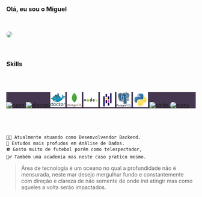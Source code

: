 ### Olá, eu sou o Miguel 

<html>


  <body>
    <br></br>
    <img src="https://media.giphy.com/media/euAnOkLGWtdHG/giphy.gif" width="170px" style="border-radius:150px;"></img>
  
  <div style="display: inline_block;margin-bottom:20px;">
    <br></br>
    <h3>Skills</h3>
    <br></br>
    <p align="left" style="background-color:#453750;"> <a href="https://www.gnu.org/software/bash/" target="_blank" rel="noreferrer"> <img    src="https://www.vectorlogo.zone/logos/gnu_bash/gnu_bash-icon.svg" alt="bash" width="40" height="40"/> </a> <a href="https://www.djangoproject.com/" target="_blank" rel="noreferrer"> <img src="https://cdn.worldvectorlogo.com/logos/django.svg" alt="django" width="40" height="40"/> </a> <a href="https://www.docker.com/" target="_blank" rel="noreferrer"> <img src="https://raw.githubusercontent.com/devicons/devicon/master/icons/docker/docker-original-wordmark.svg" alt="docker" width="40" height="40"/> </a> <a href="https://www.mongodb.com/" target="_blank" rel="noreferrer"> <img src="https://raw.githubusercontent.com/devicons/devicon/master/icons/mongodb/mongodb-original-wordmark.svg" alt="mongodb" width="40" height="40"/> </a> <a href="https://nodejs.org" target="_blank" rel="noreferrer"> <img src="https://raw.githubusercontent.com/devicons/devicon/master/icons/nodejs/nodejs-original-wordmark.svg" alt="nodejs" width="40" height="40"/> </a> <a href="https://pandas.pydata.org/" target="_blank" rel="noreferrer"> <img src="https://raw.githubusercontent.com/devicons/devicon/2ae2a900d2f041da66e950e4d48052658d850630/icons/pandas/pandas-original.svg" alt="pandas" width="40" height="40"/> </a> <a href="https://www.postgresql.org" target="_blank" rel="noreferrer"> <img src="https://raw.githubusercontent.com/devicons/devicon/master/icons/postgresql/postgresql-original-wordmark.svg" alt="postgresql" width="40" height="40"/> </a> <a href="https://www.python.org" target="_blank" rel="noreferrer"> <img src="https://raw.githubusercontent.com/devicons/devicon/master/icons/python/python-original.svg" alt="python" width="40" height="40"/> </a> <a href="https://www.sqlite.org/" target="_blank" rel="noreferrer"> <img src="https://www.vectorlogo.zone/logos/sqlite/sqlite-icon.svg" alt="sqlite" width="40" height="40"/> </a> <a href="https://plotly.com/"> <img src="https://ia803101.us.archive.org/35/items/github.com-plotly-dash_-_2019-11-01_19-17-12/cover.jpg" alt="plotly" width="40" height="40" style="border-radius:10px;"}/> </a></p>
  </div>
  <br></br>
  </body>
</html>


    👨‍💻 Atualmente atuando como Desenvolvendor Backend.
    📘 Estudos mais profudos em Análise de Dados.
    ⚽ Gosto muito de futebol porém como telespectador,
    🏋️‍♂️ Também uma academia mas neste caso pratico mesmo.


> Área de tecnologia é um oceano no qual a profundidade não é mensurada, neste mar desejo mergulhar fundo e constantemente com direção e clareza de não somente 
> de onde irei atingir mas como aqueles a volta serão impactados.
